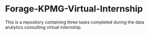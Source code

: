 # Forage-KPMG-Virtual-Internship
This is a repository containing three tasks completed during the data analytics consulting virtual internship.
